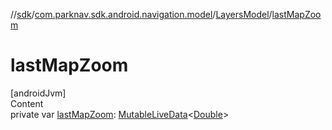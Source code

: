 //[sdk](../../../index.md)/[com.parknav.sdk.android.navigation.model](../index.md)/[LayersModel](index.md)/[lastMapZoom](last-map-zoom.md)



# lastMapZoom  
[androidJvm]  
Content  
private var [lastMapZoom](last-map-zoom.md): [MutableLiveData](https://developer.android.com/reference/kotlin/androidx/lifecycle/MutableLiveData.html)<[Double](https://developer.android.com/reference/kotlin/java/lang/Double.html)>  



